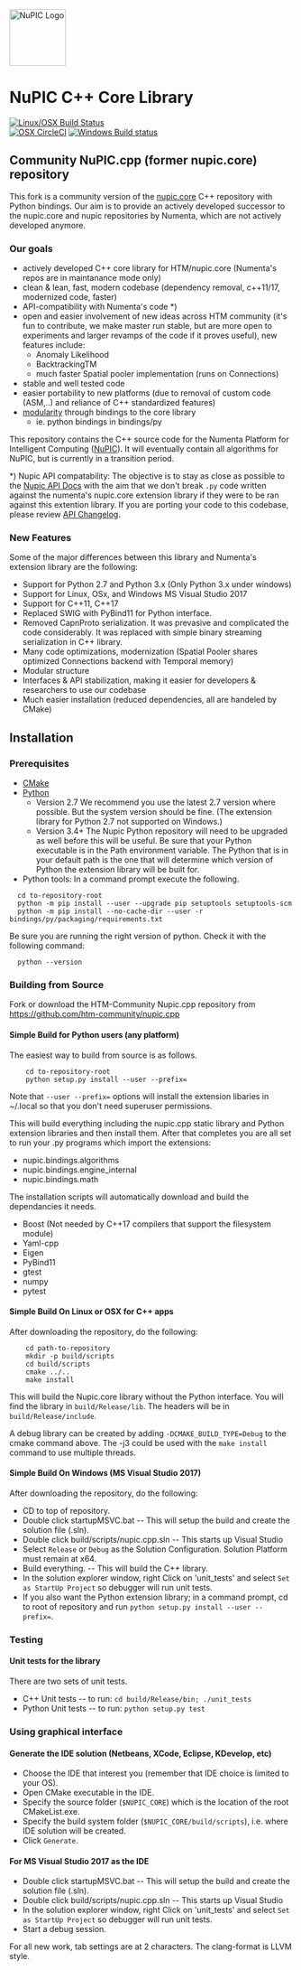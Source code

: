 <img src="http://numenta.org/87b23beb8a4b7dea7d88099bfb28d182.svg" alt="NuPIC Logo" width=100/>

# NuPIC C++ Core Library
[![Linux/OSX Build Status](https://travis-ci.org/htm-community/nupic.cpp.svg?branch=master)](https://travis-ci.org/htm-community/nupic.cpp)  
[![OSX CircleCI](https://circleci.com/gh/htm-community/nupic.cpp/tree/master.svg?style=svg)](https://circleci.com/gh/htm-community/nupic.cpp/tree/master) 
[![Windows Build status](https://ci.appveyor.com/api/projects/status/59f87and1x0ugss9/branch/master?svg=true)](https://ci.appveyor.com/project/htm-community/nupic-cpp/branch/master)

## Community NuPIC.cpp (former nupic.core) repository

This fork is a community version of the [nupic.core](https://github.com/numenta/nupic.core) C++ repository with Python bindings. 
Our aim is to provide an actively developed successor to the nupic.core and nupic repositories by Numenta, 
which are not actively developed anymore. 


### Our goals

- actively developed C++ core library for HTM/nupic.core (Numenta's repos are in maintanance mode only)
- clean & lean, fast, modern codebase (dependency removal, c++11/17, modernized code, faster)
- API-compatibility with Numenta's code *)
- open and easier involvement of new ideas across HTM community (it's fun to contribute, we make master run stable, but are more open to experiments and larger revamps of the code if it proves useful), new features include: 
  - Anomaly Likelihood
  - BacktrackingTM
  - much faster Spatial pooler implementation (runs on Connections)
- stable and well tested code
- easier portability to new platforms (due to removal of custom code (ASM,..) and reliance of C++ standardized features) 
- [modularity](bindings/py/README.md) through bindings to the core library
  - ie. python bindings in bindings/py 


This repository contains the C++ source code for the Numenta Platform for 
Intelligent Computing ([NuPIC](http://numenta.org/nupic.html)). 
It will eventually contain all algorithms for NuPIC, but is currently in a transition period. 

\*) Nupic API compatability: The objective is to stay as close as possible to the [Nupic API Docs](http://nupic.docs.numenta.org/stable/api/index.html) 
with the aim that we don't break `.py` code written against the numenta's nupic.core extension library if they were to be 
ran against this extention library. If you are porting your code to this codebase, please review [API Changelog](API_CHANGELOG.md).

### New Features 

Some of the major differences between this library and Numenta's extension library are the following:

 * Support for Python 2.7 and Python 3.x (Only Python 3.x under windows)
 * Support for Linux, OSx, and Windows MS Visual Studio 2017
 * Support for C++11, C++17 
 * Replaced SWIG with PyBind11 for Python interface.
 * Removed CapnProto serialization.  It was prevasive and complicated the code considerably. It was replaced 
 with simple binary streaming serialization in C++ library.
 * Many code optimizations, modernization (Spatial Pooler shares optimized Connections backend with Temporal memory) 
 * Modular structure
 * Interfaces & API stabilization, making it easier for developers & researchers to use our codebase
 * Much easier installation (reduced dependencies, all are handeled by CMake) 


## Installation 

### Prerequisites

- [CMake](http://www.cmake.org/)
- [Python](https://python.org/downloads/)
    - Version 2.7  We recommend you use the latest 2.7 version where possible. But the system version should be fine. (The extension library for Python 2.7 not supported on Windows.)
    - Version 3.4+  The Nupic Python repository will need to be upgraded as well before this will be useful.
  Be sure that your Python executable is in the Path environment variable. The Python that is in your default path is the one
  that will determine which version of Python the extension library will be built for.
- Python tools: In a command prompt execute the following.
```
  cd to-repository-root
  python -m pip install --user --upgrade pip setuptools setuptools-scm
  python -m pip install --no-cache-dir --user -r bindings/py/packaging/requirements.txt
```

  Be sure you are running the right version of python. Check it with the following command:
```
  python --version
```

### Building from Source

Fork or download the HTM-Community Nupic.cpp repository from https://github.com/htm-community/nupic.cpp

#### Simple Build for Python users (any platform)

The easiest way to build from source is as follows. 
```
    cd to-repository-root
    python setup.py install --user --prefix=
```
Note that `--user --prefix=` options will install the extension libaries in ~/.local
so that you don't need superuser permissions.
 
This will build everything including the nupic.cpp static library and Python extension libraries and then install them.
After that completes you are all set to run your .py programs which import the extensions:
 * nupic.bindings.algorithms
 * nupic.bindings.engine_internal
 * nupic.bindings.math
 
The installation scripts will automatically download and build the dependancies it needs.
 * Boost   (Not needed by C++17 compilers that support the filesystem module)
 * Yaml-cpp
 * Eigen
 * PyBind11
 * gtest
 * numpy
 * pytest
 
#### Simple Build On Linux or OSX for C++ apps
 
After downloading the repository, do the following:
```
	cd path-to-repository
	mkdir -p build/scripts
	cd build/scripts
	cmake ../..
	make install
```	
This will build the Nupic.core library without the Python interface. You will find the
library in `build/Release/lib`. The headers will be in `build/Release/include`.

A debug library can be created by adding `-DCMAKE_BUILD_TYPE=Debug` to the cmake command above.  The -j3 could be used 
with the `make install` command to use multiple threads.

#### Simple Build On Windows (MS Visual Studio 2017) 

After downloading the repository, do the following:
 * CD to top of repository.
 * Double click startupMSVC.bat  -- This will setup the build and create the solution file (.sln).
 * Double click build/scripts/nupic.cpp.sln -- This starts up Visual Studio
 * Select `Release` or `Debug` as the Solution Configuration. Solution Platform must remain at x64.
 * Build everything.  -- This will build the C++ library.
 * In the solution explorer window, right Click on 'unit_tests' and select `Set as StartUp Project` so debugger will run unit tests.
 * If you also want the Python extension library; in a command prompt, cd to root of repository and run `python setup.py install --user --prefix=`.

### Testing

#### Unit tests for the library

There are two sets of unit tests.
 * C++ Unit tests -- to run: `cd build/Release/bin; ./unit_tests`
 * Python Unit tests -- to run: `python setup.py test`
 
### Using graphical interface

#### Generate the IDE solution  (Netbeans, XCode, Eclipse, KDevelop, etc)

 * Choose the IDE that interest you (remember that IDE choice is limited to your OS).
 * Open CMake executable in the IDE.
 * Specify the source folder (`$NUPIC_CORE`) which is the location of the root CMakeList.exe.
 * Specify the build system folder (`$NUPIC_CORE/build/scripts`), i.e. where IDE solution will be created.
 * Click `Generate`.
 
#### For MS Visual Studio 2017 as the IDE
 * Double click startupMSVC.bat  -- This will setup the build and create the solution file (.sln).
 * Double click build/scripts/nupic.cpp.sln -- This starts up Visual Studio
 * In the solution explorer window, right Click on 'unit_tests' and select `Set as StartUp Project` so debugger will run unit tests.
 * Start a debug session.

For all new work, tab settings are at 2 characters.
The clang-format is LLVM style.
